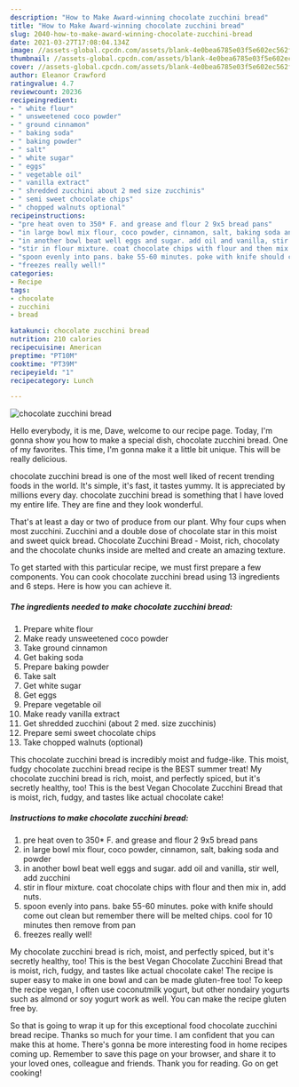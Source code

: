 ```yaml
---
description: "How to Make Award-winning chocolate zucchini bread"
title: "How to Make Award-winning chocolate zucchini bread"
slug: 2040-how-to-make-award-winning-chocolate-zucchini-bread
date: 2021-03-27T17:08:04.134Z
image: //assets-global.cpcdn.com/assets/blank-4e0bea6785e03f5e602ec562f230caae08da540cada707380b4fe1bbebba43da.png
thumbnail: //assets-global.cpcdn.com/assets/blank-4e0bea6785e03f5e602ec562f230caae08da540cada707380b4fe1bbebba43da.png
cover: //assets-global.cpcdn.com/assets/blank-4e0bea6785e03f5e602ec562f230caae08da540cada707380b4fe1bbebba43da.png
author: Eleanor Crawford
ratingvalue: 4.7
reviewcount: 20236
recipeingredient:
- " white flour"
- " unsweetened coco powder"
- " ground cinnamon"
- " baking soda"
- " baking powder"
- " salt"
- " white sugar"
- " eggs"
- " vegetable oil"
- " vanilla extract"
- " shredded zucchini about 2 med size zucchinis"
- " semi sweet chocolate chips"
- " chopped walnuts optional"
recipeinstructions:
- "pre heat oven to 350* F. and grease and flour 2 9x5 bread pans"
- "in large bowl mix flour, coco powder, cinnamon, salt, baking soda and powder"
- "in another bowl beat well eggs and sugar. add oil and vanilla, stir well, add zucchini"
- "stir in flour mixture. coat chocolate chips with flour and then mix in, add nuts."
- "spoon evenly into pans. bake 55-60 minutes. poke with knife should come out clean but remember there will be melted chips. cool for 10 minutes then remove from pan"
- "freezes really well!"
categories:
- Recipe
tags:
- chocolate
- zucchini
- bread

katakunci: chocolate zucchini bread 
nutrition: 210 calories
recipecuisine: American
preptime: "PT10M"
cooktime: "PT39M"
recipeyield: "1"
recipecategory: Lunch

---
```



![chocolate zucchini bread](//assets-global.cpcdn.com/assets/blank-4e0bea6785e03f5e602ec562f230caae08da540cada707380b4fe1bbebba43da.png)

Hello everybody, it is me, Dave, welcome to our recipe page. Today, I'm gonna show you how to make a special dish, chocolate zucchini bread. One of my favorites. This time, I'm gonna make it a little bit unique. This will be really delicious.

chocolate zucchini bread is one of the most well liked of recent trending foods in the world. It's simple, it's fast, it tastes yummy. It is appreciated by millions every day. chocolate zucchini bread is something that I have loved my entire life. They are fine and they look wonderful.

That&#39;s at least a day or two of produce from our plant. Why four cups when most zucchini. Zucchini and a double dose of chocolate star in this moist and sweet quick bread. Chocolate Zucchini Bread - Moist, rich, chocolaty and the chocolate chunks inside are melted and create an amazing texture.


To get started with this particular recipe, we must first prepare a few components. You can cook chocolate zucchini bread using 13 ingredients and 6 steps. Here is how you can achieve it.

<!--inarticleads1-->

##### The ingredients needed to make chocolate zucchini bread:

1. Prepare  white flour
1. Make ready  unsweetened coco powder
1. Take  ground cinnamon
1. Get  baking soda
1. Prepare  baking powder
1. Take  salt
1. Get  white sugar
1. Get  eggs
1. Prepare  vegetable oil
1. Make ready  vanilla extract
1. Get  shredded zucchini (about 2 med. size zucchinis)
1. Prepare  semi sweet chocolate chips
1. Take  chopped walnuts (optional)


This chocolate zucchini bread is incredibly moist and fudge-like. This moist, fudgy chocolate zucchini bread recipe is the BEST summer treat! My chocolate zucchini bread is rich, moist, and perfectly spiced, but it&#39;s secretly healthy, too! This is the best Vegan Chocolate Zucchini Bread that is moist, rich, fudgy, and tastes like actual chocolate cake! 

<!--inarticleads2-->

##### Instructions to make chocolate zucchini bread:

1. pre heat oven to 350* F. and grease and flour 2 9x5 bread pans
1. in large bowl mix flour, coco powder, cinnamon, salt, baking soda and powder
1. in another bowl beat well eggs and sugar. add oil and vanilla, stir well, add zucchini
1. stir in flour mixture. coat chocolate chips with flour and then mix in, add nuts.
1. spoon evenly into pans. bake 55-60 minutes. poke with knife should come out clean but remember there will be melted chips. cool for 10 minutes then remove from pan
1. freezes really well!


My chocolate zucchini bread is rich, moist, and perfectly spiced, but it&#39;s secretly healthy, too! This is the best Vegan Chocolate Zucchini Bread that is moist, rich, fudgy, and tastes like actual chocolate cake! The recipe is super easy to make in one bowl and can be made gluten-free too! To keep the recipe vegan, I often use coconutmilk yogurt, but other nondairy yogurts such as almond or soy yogurt work as well. You can make the recipe gluten free by. 

So that is going to wrap it up for this exceptional food chocolate zucchini bread recipe. Thanks so much for your time. I am confident that you can make this at home. There's gonna be more interesting food in home recipes coming up. Remember to save this page on your browser, and share it to your loved ones, colleague and friends. Thank you for reading. Go on get cooking!
